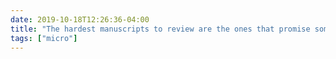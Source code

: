 ```yaml
---
date: 2019-10-18T12:26:36-04:00
title: "The hardest manuscripts to review are the ones that promise something that’s legitimately needed in the literature but then fail to follow through with that promise."
tags: ["micro"]
---
```

